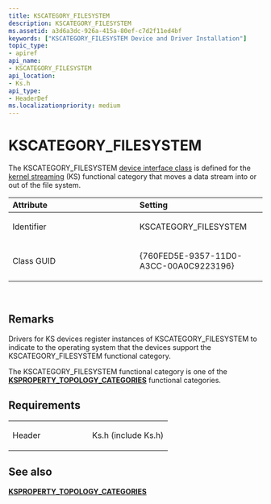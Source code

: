 ```yaml
---
title: KSCATEGORY_FILESYSTEM
description: KSCATEGORY_FILESYSTEM
ms.assetid: a3d6a3dc-926a-415a-80ef-c7d2f11ed4bf
keywords: ["KSCATEGORY_FILESYSTEM Device and Driver Installation"]
topic_type:
- apiref
api_name:
- KSCATEGORY_FILESYSTEM
api_location:
- Ks.h
api_type:
- HeaderDef
ms.localizationpriority: medium
---
```


# KSCATEGORY_FILESYSTEM


The KSCATEGORY_FILESYSTEM [device interface class](https://msdn.microsoft.com/library/windows/hardware/ff541339) is defined for the [kernel streaming](https://msdn.microsoft.com/library/windows/hardware/ff568277) (KS) functional category that moves a data stream into or out of the file system.

<table>
<colgroup>
<col width="50%" />
<col width="50%" />
</colgroup>
<thead>
<tr class="header">
<th align="left">Attribute</th>
<th align="left">Setting</th>
</tr>
</thead>
<tbody>
<tr class="odd">
<td align="left"><p>Identifier</p></td>
<td align="left"><p>KSCATEGORY_FILESYSTEM</p></td>
</tr>
<tr class="even">
<td align="left"><p>Class GUID</p></td>
<td align="left"><p>{760FED5E-9357-11D0-A3CC-00A0C9223196}</p></td>
</tr>
</tbody>
</table>

 

Remarks
-------

Drivers for KS devices register instances of KSCATEGORY_FILESYSTEM to indicate to the operating system that the devices support the KSCATEGORY_FILESYSTEM functional category.

The KSCATEGORY_FILESYSTEM functional category is one of the [**KSPROPERTY_TOPOLOGY_CATEGORIES**](https://msdn.microsoft.com/library/windows/hardware/ff565799) functional categories.

Requirements
------------

<table>
<colgroup>
<col width="50%" />
<col width="50%" />
</colgroup>
<tbody>
<tr class="odd">
<td align="left"><p>Header</p></td>
<td align="left">Ks.h (include Ks.h)</td>
</tr>
</tbody>
</table>

## See also


[**KSPROPERTY_TOPOLOGY_CATEGORIES**](https://msdn.microsoft.com/library/windows/hardware/ff565799)

 

 






